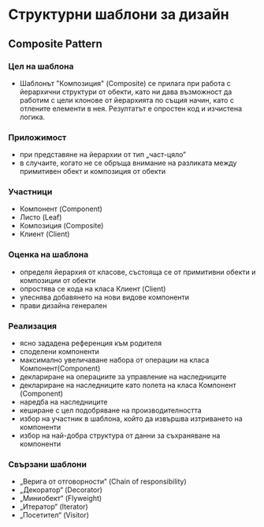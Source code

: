 #     Структурни шаблони за дизайн
##    Composite Pattern
### Цел на шаблона
* Шаблонът "Композиция" (Composite) се прилага при работа с йерархични структури от обекти, като ни дава възможност да работим с цели клонове от йерархията по същия начин, като с отлените елементи в нея. Резултатът е опростен код и изчистена логика.  

### Приложимост
* при представяне на йерархии от тип „част-цяло”
* в случаите, когато не се обръща внимание на разликата между примитивен обект и композиция от обекти

### Участници
* Компонент (Component)
* Листо (Leaf)
* Композиция (Composite)
* Клиент (Client)

### Оценка на шаблона
* определя йерархия от класове, състояща се от примитивни обекти и композиции от обекти
* опростява се кода на класа Клиент (Client)
* улеснява добавянето на нови видове компоненти
* прави дизайна генерален

### Реализация
* ясно зададена референция към родителя
* споделени компоненти
* максимално увеличаване набора от операции на класа Компонент(Component)
* деклариране на операциите за управление на наследниците 
* деклариране на наследниците като полета на класа Компонент (Component)
* наредба на наследниците
* кеширане с цел подобряване на производителността
* избор на участник в шаблона, който да извършва изтриването на компоненти
* избор на най-добра структура от данни за съхраняване на компоненти

### Свързани шаблони
*  „Верига от отговорности“ (Chain of responsibility) 
*  „Декоратор“ (Decorator)
*  „Миниобект“ (Flyweight)
*  „Итератор“ (Iterator)
*  „Посетител“ (Visitor) 




